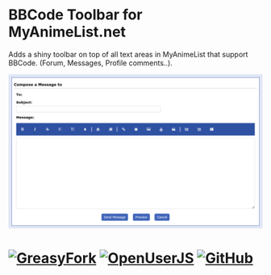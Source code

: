 # BBCode Toolbar for MyAnimeList.net
Adds a shiny toolbar on top of all text areas in MyAnimeList that support BBCode. (Forum, Messages, Profile comments..).

![screenshot][1]

# [![GreasyFork][b1]][l1] [![OpenUserJS][b2]][l2] [![GitHub][b3]][l3]


  [1]: https://github.com/eskander/myanimelist-bbcode-toolbar/raw/master/screenshot.png

  [b1]: https://img.shields.io/badge/Install-GreasyFork-red.svg?longCache=true&style=for-the-badge&
  [b2]: https://img.shields.io/badge/Install-OpenUserJS-blue.svg?longCache=true&style=for-the-badge
  [b3]: https://img.shields.io/badge/Install-GitHub-lightgrey.svg?longCache=true&style=for-the-badge

  [l1]: https://greasyfork.org/en/scripts/370335
  [l2]: https://openuserjs.org/scripts/eskander/MyAnimeList_BBCode_Toolbar
  [l3]: https://github.com/Eskander/myanimelist-bbcode-toolbar/raw/master/myanimelist_bbcode_toolbar.user.js
